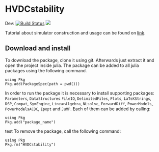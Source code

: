 # HVDCstability

Dev:
[![Build Status](https://api.travis-ci.com/Electa-Git/HVDCstability.jl.svg?token=8MGGs8A1RyNuFsSbtpur&branch=master)](https://travis-ci.com/Electa-Git/HVDCstability.jl)
[![](https://img.shields.io/badge/docs-latest-blue.svg)](https://electa-git.github.io/HVDCstability.jl/latest/)

Tutorial about simulator construction and usage can be found on [link](https://github.com/Electa-Git/HVDCstability.jl/blob/master/Simulator_tutorial.pdf).

## Download and install
To download the package, clone it using git. Afterwards just extract it and open the project inside julia.
The package can be added to all julia packages using the following command.
```
using Pkg
Pkg.add(PackageSpec(path = pwd()))
```
In order to run the package it is necessary to install supporting packages: `Parameters`, `DataStructures`
`FileIO`, `DelimitedFiles`, `Plots`, `LaTeXStrings`, `DSP`, `Compat`, `SymEngine`, `LinearAlgebra`, `NLsolve`, `ForwardDiff`, `PowerModels`, `PowerModelsACDC`, `Ipopt` and `JuMP`. Each of them can be added by calling:
```
using Pkg
Pkg.add("package_name")
```
test
To remove the package, call the following command:
```
using Pkg
Pkg.rm("HVDCstability")
```
